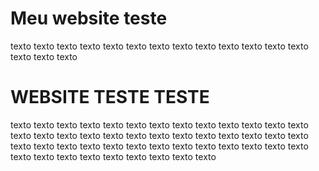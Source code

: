 # Meu website teste 

texto texto texto texto
texto texto texto texto
texto texto texto texto
texto texto texto texto

# WEBSITE TESTE TESTE

texto texto texto texto
texto texto texto texto
texto texto texto texto
texto texto texto texto
texto texto texto texto
texto texto texto texto
texto texto texto texto
texto texto texto texto
texto texto texto texto
texto texto texto texto
texto texto texto texto
texto texto texto texto
